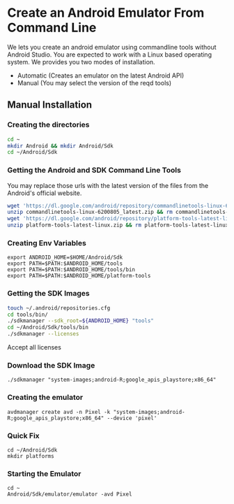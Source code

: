 # Create an Android Emulator From Command Line

We lets you create an android emulator using commandline tools without Android Studio. You are expected to work with a Linux based operating system. We provides you two modes of installation.

  - Automatic (Creates an emulator on the latest Android API)
  - Manual (You may select the version of the reqd tools)

## Manual Installation

### Creating the directories
```sh
cd ~
mkdir Android && mkdir Android/Sdk
cd ~/Android/Sdk
```

### Getting the Android and SDK Command Line Tools

You may replace those urls with the latest version of the files from the Android's official website.

```sh
wget 'https://dl.google.com/android/repository/commandlinetools-linux-6200805_latest.zip'
unzip commandlinetools-linux-6200805_latest.zip && rm commandlinetools-linux-6200805_latest.zip
wget 'https://dl.google.com/android/repository/platform-tools-latest-linux.zip'
unzip platform-tools-latest-linux.zip && rm platform-tools-latest-linux.zip
```
### Creating Env Variables

```
export ANDROID_HOME=$HOME/Android/Sdk
export PATH=$PATH:$ANDROID_HOME/tools
export PATH=$PATH:$ANDROID_HOME/tools/bin
export PATH=$PATH:$ANDROID_HOME/platform-tools
```

### Getting the SDK Images

```sh
touch ~/.android/repositories.cfg
cd tools/bin/
./sdkmanager --sdk_root=${ANDROID_HOME} "tools"
cd ~/Android/Sdk/tools/bin
./sdkmanager --licenses
```
Accept all licenses

### Download the SDK Image

```
./sdkmanager "system-images;android-R;google_apis_playstore;x86_64"
```

### Creating the emulator

```
avdmanager create avd -n Pixel -k "system-images;android-R;google_apis_playstore;x86_64" --device 'pixel'
```
### Quick Fix
```
cd ~/Android/Sdk
mkdir platforms
```

### Starting the Emulator
```
cd ~
Android/Sdk/emulator/emulator -avd Pixel
```

